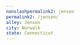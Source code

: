 ```yaml
---
﻿nonslashpermalink2: jensen
permalink2: /jensen/
alley: Jensen
city: Norwalk
state: Connecticut
---
```

